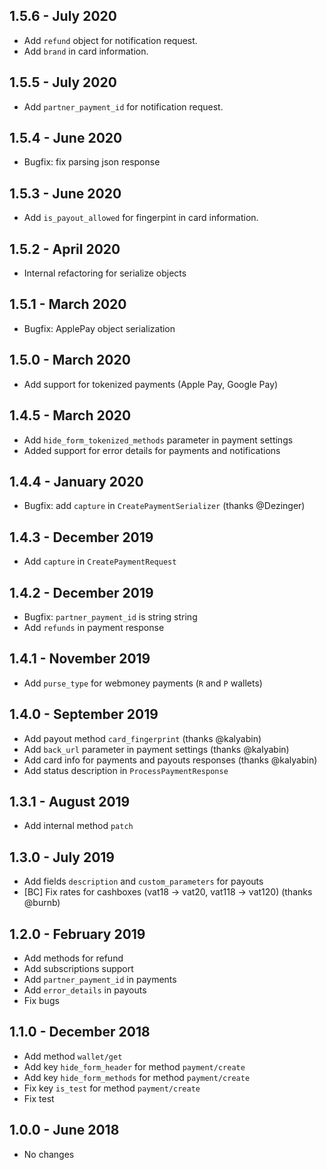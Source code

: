 ## 1.5.6 - July 2020

- Add `refund` object for notification request.
- Add `brand`  in card information.

## 1.5.5 - July 2020

- Add `partner_payment_id` for notification request.

## 1.5.4 - June 2020

- Bugfix: fix parsing json response

## 1.5.3 - June 2020

- Add `is_payout_allowed` for fingerpint in card information.

## 1.5.2 - April 2020

- Internal refactoring for serialize objects

## 1.5.1 - March 2020

- Bugfix: ApplePay object serialization

## 1.5.0 - March 2020

- Add support for tokenized payments (Apple Pay, Google Pay)

## 1.4.5 - March 2020

- Add `hide_form_tokenized_methods` parameter in payment settings 
- Added support for error details for payments and notifications

## 1.4.4 - January 2020

- Bugfix: add `capture` in `CreatePaymentSerializer` (thanks @Dezinger)

## 1.4.3 - December 2019

- Add `capture` in `CreatePaymentRequest`

## 1.4.2 - December 2019

- Bugfix: `partner_payment_id` is string string
- Add `refunds` in payment response

## 1.4.1 - November 2019

- Add `purse_type` for webmoney payments (`R` and `P` wallets)

## 1.4.0 - September 2019

- Add payout method `card_fingerprint` (thanks @kalyabin)
- Add `back_url` parameter in payment settings (thanks @kalyabin)
- Add card info for payments and payouts responses (thanks @kalyabin)
- Add status description in `ProcessPaymentResponse`

## 1.3.1 - August 2019

- Add internal method `patch`

## 1.3.0 - July 2019

- Add fields `description` and `custom_parameters` for payouts
- [BC] Fix rates for cashboxes (vat18 -> vat20, vat118 -> vat120) (thanks @burnb)

## 1.2.0 - February 2019

- Add methods for refund
- Add subscriptions support
- Add `partner_payment_id` in payments
- Add `error_details` in payouts
- Fix bugs 

## 1.1.0 - December 2018

- Add method `wallet/get`
- Add key `hide_form_header` for method `payment/create`
- Add key `hide_form_methods` for method `payment/create`
- Fix key `is_test` for method `payment/create`
- Fix test

## 1.0.0 - June 2018

- No changes